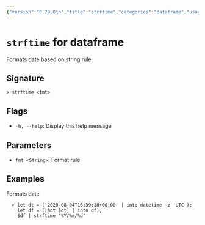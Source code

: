 ```yaml
---
{"version":"0.70.0\n","title":"strftime","categories":"dataframe","usage":"Formats date based on string rule\n"}
---
```

<!-- THIS FILE IS GENERATED BY update_book_commands.cjs USING NUSHELL'S HELP COMMANDS.
REFRAIN FROM EDITING IT MANUALLY.-->
# <code>strftime</code> for dataframe

<div class='command-title'>Formats date based on string rule</div>

## Signature

```> strftime <fmt>```

## Flags

 * ```-h, --help```: Display this help message
## Parameters

 * ```fmt <String>```: Format rule
## Examples

  Formats date
```shell
  > let dt = ('2020-08-04T16:39:18+00:00' | into datetime -z 'UTC');
    let df = ([$dt $dt] | into df);
    $df | strftime "%Y/%m/%d"
```


